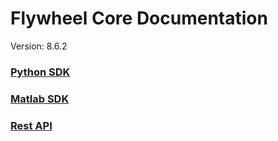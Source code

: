 # Flywheel Core Documentation
Version: 8.6.2

### [Python SDK](python/)

### [Matlab SDK](matlab/)

### [Rest API](swagger/index.html)

